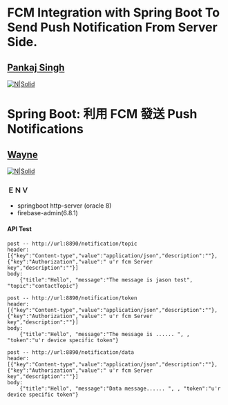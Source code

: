 # FCM Integration with Spring Boot To Send Push Notification From Server Side.
## [Pankaj Singh]

[![N|Solid](https://miro.medium.com/fit/c/176/176/2*tkv69bsX7l3iX7zJHWAzOw.jpeg)](https://medium.com/@singh.pankajmca/fcm-integration-with-spring-boot-to-send-push-notification-from-server-side-1091cfd2cacf)


# Spring Boot: 利用 FCM 發送 Push Notifications
## [Wayne]
[![N|Solid](https://scontent.ftpe2-1.fna.fbcdn.net/v/t1.6435-9/117061541_111446227334626_2138325368394388684_n.jpg?_nc_cat=100&ccb=1-5&_nc_sid=09cbfe&_nc_ohc=pRtmtHzycKsAX-5tNHd&_nc_ht=scontent.ftpe2-1.fna&oh=00_AT8XBlJt7F3Bf7yFplJ4SwpOBvrIwEX0j_Biy8fEcm_HbA&oe=6260D75D)](https://waynestalk.com/spring-boot-fcm-push-notifications/)


### ＥＮＶ
* springboot http-server (oracle 8)
* firebase-admin(6.8.1)

#### API Test
```
post -- http://url:8890/notification/topic
header:
[{"key":"Content-type","value":"application/json","description":""},
{"key":"Authorization","value":" u'r fcm Server key","description":""}]
body:
    {"title":"Hello", "message":"The message is jason test", "topic":"contactTopic"}
```
```
post -- http://url:8890/notification/token
header:
[{"key":"Content-type","value":"application/json","description":""},
{"key":"Authorization","value":" u'r fcm Server key","description":""}]
body:
    {"title":"Hello", "message":"The message is ...... ", , "token":"u'r device specific token"}
```
```
post -- http://url:8890/notification/data
header:
[{"key":"Content-type","value":"application/json","description":""},
{"key":"Authorization","value":" u'r fcm Server key","description":""}]
body:
    {"title":"Hello", "message":"Data message...... ", , "token":"u'r device specific token"}
```
   [Pankaj Singh]: <https://medium.com/@singh.pankajmca>

   [Wayne]: <https://waynestalk.com/about/>